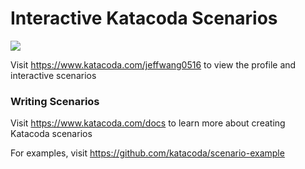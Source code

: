# Interactive Katacoda Scenarios

[![](http://shields.katacoda.com/katacoda/jeffwang0516/count.svg)](https://www.katacoda.com/jeffwang0516 "Get your profile on Katacoda.com")

Visit https://www.katacoda.com/jeffwang0516 to view the profile and interactive scenarios

### Writing Scenarios
Visit https://www.katacoda.com/docs to learn more about creating Katacoda scenarios

For examples, visit https://github.com/katacoda/scenario-example
